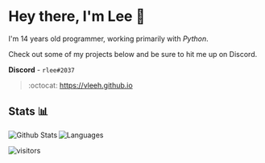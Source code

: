 # Hey there, I'm Lee 👋 
I'm 14 years old programmer, working primarily with _Python_. 

Check out some of my projects below and be sure to hit me up on Discord.

**Discord** - `rlee#2037` <br>

> :octocat: https://vleeh.github.io

## Stats 📊

<img align="left" alt="Github Stats" src="https://github-readme-stats.vercel.app/api?username=vLeeH&count_private=true&line_height=21&show_icons=true&theme=dracula&hide_border=true"/> <img align="" alt="Languages" src="https://github-readme-stats.vercel.app/api/top-langs/?username=vLeeH&layout=compact&card_width=250&theme=dracula&hide_border=true"/>

![visitors](https://komarev.com/ghpvc/?username=vLeeH&color=blue)
